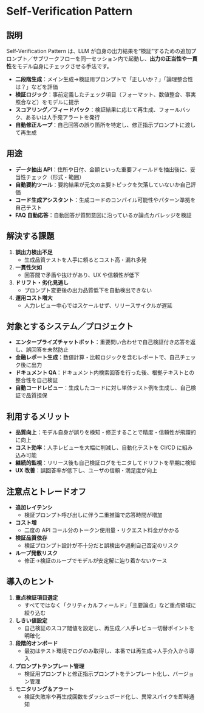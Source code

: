 # Self‑Verification Pattern

## 説明  
Self‑Verification Pattern は、LLM が自身の出力結果を“検証”するための追加プロンプト／サブワークフローを同一セッション内で起動し、**出力の正当性や一貫性**をモデル自身にチェックさせる手法です。  
- **二段階生成**：メイン生成→検証用プロンプトで「正しいか？」「論理整合性は？」などを評価  
- **検証ロジック**：事前定義したチェック項目（フォーマット、数値整合、事実照合など）をモデルに提示  
- **スコアリング／フィードバック**：検証結果に応じて再生成、フォールバック、あるいは人手宛アラートを発行  
- **自動修正ループ**：自己回答の誤り箇所を特定し、修正指示プロンプトに渡して再生成  

## 用途  
- **データ抽出 API**：住所や日付、金額といった重要フィールドを抽出後に、妥当性チェック（形式・範囲）  
- **自動要約ツール**：要約結果が元文の主要トピックを欠落していないか自己評価  
- **コード生成アシスタント**：生成コードのコンパイル可能性やパターン準拠を自己テスト  
- **FAQ 自動応答**：自動回答が質問意図に沿っているか論点カバレッジを検証  

## 解決する課題  
1. **誤出力検出不足**  
   - 生成品質テストを人手に頼るとコスト高・漏れ多発  
2. **一貫性欠如**  
   - 回答間で矛盾や抜けがあり、UX や信頼性が低下  
3. **ドリフト・劣化見逃し**  
   - プロンプト変更後の出力品質低下を自動検出できない  
4. **運用コスト増大**  
   - 人力レビュー中心ではスケールせず、リリースサイクルが遅延  

## 対象とするシステム／プロジェクト  
- **エンタープライズチャットボット**：重要問い合わせで自己検証付き応答を返し、誤回答を未然防止  
- **金融レポート生成**：数値計算・比較ロジックを含むレポートで、自己チェック後に出力  
- **ドキュメント QA**：ドキュメント内検索回答を行った後、根拠テキストとの整合性を自己検証  
- **自動コードレビュー**：生成したコードに対し単体テスト例を生成し、自己検証で品質担保  

## 利用するメリット  
- **品質向上**：モデル自身が誤りを検知・修正することで精度・信頼性が飛躍的に向上  
- **コスト効率**：人手レビューを大幅に削減し、自動化テストを CI/CD に組み込み可能  
- **継続的監視**：リリース後も自己検証ログをモニタしてドリフトを早期に検知  
- **UX 改善**：誤回答率が低下し、ユーザの信頼・満足度が向上  

## 注意点とトレードオフ  
- **追加レイテンシ**  
  - 検証プロンプト呼び出しに伴う二重推論で応答時間が増加  
- **コスト増**  
  - 二度の API コール分のトークン使用量・リクエスト料金がかかる  
- **検証品質依存**  
  - 検証プロンプト設計が不十分だと誤検出や過剰自己否定のリスク  
- **ループ発散リスク**  
  - 修正→検証のループでモデルが安定解に辿り着かないケース  

## 導入のヒント  
1. **重点検証項目選定**  
   - すべてではなく「クリティカルフィールド」「主要論点」など重点領域に絞り込む  
2. **しきい値設定**  
   - 自己検証のスコア閾値を設定し、再生成／人手レビュー切替ポイントを明確化  
3. **段階的オンボード**  
   - 最初はテスト環境でログのみ取得し、本番では再生成→人手介入から導入  
4. **プロンプトテンプレート管理**  
   - 検証用プロンプトと修正指示プロンプトをテンプレート化し、バージョン管理  
5. **モニタリング＆アラート**  
   - 検証失敗率や再生成回数をダッシュボード化し、異常スパイクを即時通知  
